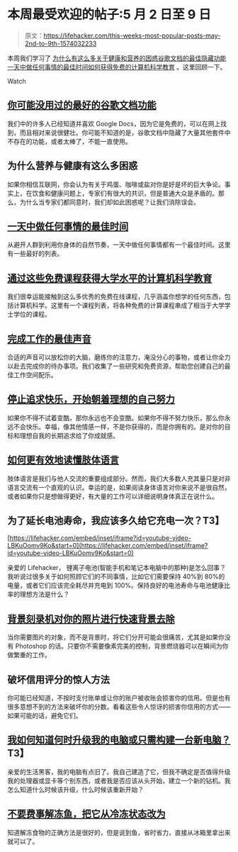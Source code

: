 # 本周最受欢迎的帖子:5 月 2 日至 9 日

> 原文：<https://lifehacker.com/this-weeks-most-popular-posts-may-2nd-to-9th-1574032233>

本周我们学习了 [为什么有这么多关于健康和营养的困惑](https://lifehacker.com/why-theres-so-much-confusion-over-nutrition-and-fitness-1572870867)[谷歌文档的最佳隐藏功能](http://lifehacker.com/the-best-google-docs-features-youre-probably-not-using-1570728322)[一天中做任何事情的最佳时间](http://lifehacker.com/the-best-time-of-day-to-do-just-about-anything-1570979425)[如何获得免费的计算机科学教育](http://lifehacker.com/get-a-college-level-computer-science-education-with-the-1573535378) 。这里回顾一下。

Watch

## [你可能没用过的最好的谷歌文档功能](http://lifehacker.com/the-best-google-docs-features-youre-probably-not-using-1570728322)

我们中的许多人已经知道并喜欢 Google Docs，因为它是免费的，可以在网上找到，而且相对来说很健壮。你可能不知道的是，谷歌文档中隐藏了大量其他套件中不存在的功能，或者太棒了，不能一直使用。

## 为什么营养与健康有这么多困惑

如果你相信互联网，你会认为有关于鸡蛋、咖啡或盐对你是好是坏的巨大争论。事实上，在饮食和健康问题上，专家们有很大的共识，但是普通大众是矛盾的。那么，为什么当专家们都同意时，我们却如此困惑呢？让我们消除误会。

## [一天中做任何事情的最佳时间](http://lifehacker.com/the-best-time-of-day-to-do-just-about-anything-1570979425)

从避开人群到利用你身体的自然节奏，一天中做任何事情都有一个最佳时间。这里有一些最好的列表。

## [通过这些免费课程获得大学水平的计算机科学教育](http://lifehacker.com/get-a-college-level-computer-science-education-with-the-1573535378)

我们很幸运能接触到这么多优秀的免费在线课程，几乎涵盖你想学的任何东西，包括计算机科学。这里有一个课程列表，将各种免费的计算课程串成了相当于大学学士学位的课程。

## [完成工作的最佳声音](http://lifehacker.com/the-best-sounds-for-getting-work-done-5365012)

合适的声音可以放松你的大脑，磨练你的注意力，淹没分心的事物，或者让你全力以赴去完成你的待办事项。我们收集了一些研究和免费资源，帮助您创建自己的最佳工作空间配乐。

## [停止追求快乐，开始朝着理想的自己努力](http://lifehacker.com/stop-trying-to-be-happy-and-start-working-towards-your-1572537899)

如果你不得不试着变酷，那你永远也不会变酷。如果你不得不努力快乐，那么你永远不会快乐。幸福，像其他情感一样，不是你获得的，而是你拥有的。是对你的目标和理想自我的长期追求给了你成就感。

## [如何更有效地读懂肢体语言](http://lifehacker.com/how-to-read-body-language-more-effectively-1572937449)

肢体语言是我们与他人交流的重要组成部分。然而，我们大多数人充其量只是对非语言交流有一个直观的认识。幸运的是，如果阅读身体语言对你来说不是很自然，或者如果你只是想做得更好，有大量的工作可以详细说明身体真正在说什么。

## 为了延长电池寿命，我应该多久给它充电一次？T3】

 [https://lifehacker.com/embed/inset/iframe?id=youtube-video-LBKuOomv9Ko&start=0](https://lifehacker.com/embed/inset/iframe?id=youtube-video-LBKuOomv9Ko&start=0) 

亲爱的 Lifehacker，
锂离子电池(智能手机和笔记本电脑中的那种)是怎么回事？我听说过很多关于如何照顾它们的不同事情，比如它们需要保持 40%到 80%的电量，或者它们应该完全耗尽并充电到 100%。保持良好的电池寿命与电池健康比率的理想方法是什么？

## [背景刻录机对你的照片进行快速背景去除](http://lifehacker.com/background-burner-does-quick-background-removal-on-your-1571950248)

当你需要图片的对象，而不是背景时，将它们分开可能会很痛苦，尤其是如果你没有 Photoshop 的话。只要你不需要像素完美的控制，背景燃烧器可以在瞬间为你做繁重的工作。

## 破坏信用评分的惊人方法

你可能已经知道，不按时支付账单或让你的账户被收账会损害你的信用。但是也有很多意想不到的方法来破坏你的分数。看看这些令人惊讶的损害你信用的方式——如果可能的话，避免它们。

## [我如何知道何时升级我的电脑或只需构建一台新电脑？](http://lifehacker.com/how-do-i-know-when-to-upgrade-my-pc-or-just-build-a-new-1571878154)T3】

亲爱的生活黑客，我的电脑有点旧了。我自己建造了它，但我不确定是否值得升级我的处理器或显卡等个别东西，或者我是否应该从头开始，建立一个新的钻机。我怎么知道什么时候该升级，什么时候该重新开始？

## [不要费事解冻鱼，把它从冷冻状态改为](http://lifehacker.com/dont-bother-thawing-fish-cook-it-from-frozen-instead-1570913771)

知道解冻食物的正确方法是很好的，但是说到鱼，省时省力，直接从冰箱里拿出来就可以了。